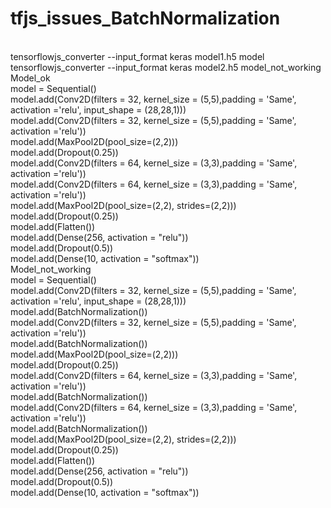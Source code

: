 # tfjs_issues_BatchNormalization
</br>
tensorflowjs_converter --input_format keras model1.h5 model </br>
tensorflowjs_converter --input_format keras model2.h5 model_not_working
</br>
Model_ok
</br>
model = Sequential()</br>
model.add(Conv2D(filters = 32, kernel_size = (5,5),padding = 'Same', </br>
                 activation ='relu', input_shape = (28,28,1)))</br>
model.add(Conv2D(filters = 32, kernel_size = (5,5),padding = 'Same', </br>
                 activation ='relu'))</br>
model.add(MaxPool2D(pool_size=(2,2)))</br>
model.add(Dropout(0.25))</br>
model.add(Conv2D(filters = 64, kernel_size = (3,3),padding = 'Same', </br>
                 activation ='relu'))</br>
model.add(Conv2D(filters = 64, kernel_size = (3,3),padding = 'Same', </br>
                 activation ='relu'))</br>
model.add(MaxPool2D(pool_size=(2,2), strides=(2,2)))</br>
model.add(Dropout(0.25))</br>
model.add(Flatten())</br>
model.add(Dense(256, activation = "relu"))</br>
model.add(Dropout(0.5))</br>
model.add(Dense(10, activation = "softmax"))


</br>
Model_not_working
</br>
model = Sequential()</br>
model.add(Conv2D(filters = 32, kernel_size = (5,5),padding = 'Same', </br>
                 activation ='relu', input_shape = (28,28,1)))</br>
model.add(BatchNormalization())</br>
model.add(Conv2D(filters = 32, kernel_size = (5,5),padding = 'Same', </br>
                 activation ='relu'))</br>
model.add(BatchNormalization())</br>
model.add(MaxPool2D(pool_size=(2,2)))</br>
model.add(Dropout(0.25))</br>
model.add(Conv2D(filters = 64, kernel_size = (3,3),padding = 'Same', </br>
                 activation ='relu'))</br>
model.add(BatchNormalization())</br>
model.add(Conv2D(filters = 64, kernel_size = (3,3),padding = 'Same', </br>
                 activation ='relu'))</br>
model.add(BatchNormalization())</br>
model.add(MaxPool2D(pool_size=(2,2), strides=(2,2)))</br>
model.add(Dropout(0.25))</br>
model.add(Flatten())</br>
model.add(Dense(256, activation = "relu"))</br>
model.add(Dropout(0.5))</br>
model.add(Dense(10, activation = "softmax"))
